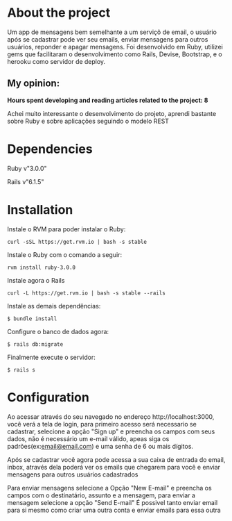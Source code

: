 # About the project

Um app de mensagens bem semelhante a um serviçõ de email, o usuário após se cadastrar pode ver seu emails, 
enviar mensagens para outros usuários, reponder e apagar mensagens.
Foi desenvolvido em Ruby, utilizei gems que facilitaram o desenvolvimento como Rails, Devise, Bootstrap, e o herooku como servidor de deploy.

## My opinion:

__Hours spent developing and reading articles related to the project: 8__

Achei muito interessante o desenvolvimento do projeto, aprendi bastante sobre Ruby e sobre aplicações seguindo o modelo REST

# Dependencies

Ruby v"3.0.0" 

Rails v"6.1.5"

# Installation
Instale o RVM para poder instalar o Ruby:
~~~
curl -sSL https://get.rvm.io | bash -s stable
~~~
Instale o Ruby com o comando a seguir:
~~~
rvm install ruby-3.0.0
~~~
Instale agora o Rails
~~~
curl -L https://get.rvm.io | bash -s stable --rails
~~~
Instale as demais dependências:
~~~
$ bundle install
~~~
Configure o banco de dados agora:
~~~
$ rails db:migrate
~~~
Finalmente execute o servidor:
~~~
$ rails s
~~~
# Configuration
Ao acessar através do seu navegado no endereço http://localhost:3000, você verá a tela de login, para primeiro acesso será necessario se cadastrar, selecione a opção "Sign up" e preencha os campos com seus dados, não é necessário um e-mail válido, apeas siga os padrões(ex:email@email.com) e uma senha de 6 ou mais dígitos.

Após se cadastrar você agora pode acessa a sua caixa de entrada do email, inbox, através dela poderá ver os emails que chegarem para você e enviar mensagens para outros usuários cadastrados

Para enviar mensagens selecione a Opção "New E-mail" e preencha os campos com o destinatário, assunto e a mensagem, para enviar a mensagem selecione a opção "Send E-mail"
É possivel tanto enviar email para si mesmo como criar uma outra conta e enviar emails para essa outra

